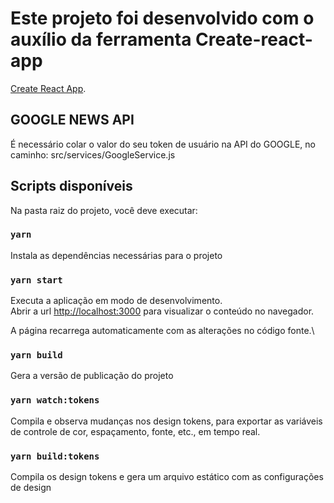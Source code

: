 # Este projeto foi desenvolvido com o auxílio da ferramenta Create-react-app

[Create React App](https://github.com/facebook/create-react-app).

## GOOGLE NEWS API

É necessário colar o valor do seu token de usuário na API do GOOGLE, no caminho:
src/services/GoogleService.js

## Scripts disponíveis

Na pasta raiz do projeto, você deve executar:

### `yarn`

Instala as dependências necessárias para o projeto

### `yarn start`

Executa a aplicação em modo de desenvolvimento.\
Abrir a url [http://localhost:3000](http://localhost:3000) para visualizar o conteúdo no navegador.

A página recarrega automaticamente com as alterações no código fonte.\

### `yarn build`

Gera a versão de publicação do projeto

### `yarn watch:tokens`

Compila e observa mudanças nos design tokens, para exportar as variáveis de controle de cor, espaçamento, fonte, etc., em tempo real.

### `yarn build:tokens` 
Compila os design tokens e gera um arquivo estático com as configurações de design



